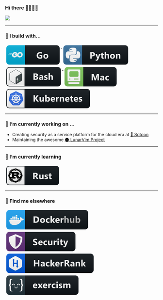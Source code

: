### Hi there 🎉🎈🎉🎈

<p align="left">
  <img src=https://bad-apple-github-readme.vercel.app/api?username=abzcoding&show_icons=true&theme=tokyonight&count_private=true />
</p>

---
### 🚧 I build with...

<p>
  <a href="https://golang.org/">
    <img src="https://raw.githubusercontent.com/MikeCodesDotNET/ColoredBadges/master/svg/dev/languages/go.svg" alt="GoLang" style="vertical-align:top; margin:4px">
  </a>

  <a href="https://www.python.org/">
    <img src="https://raw.githubusercontent.com/MikeCodesDotNET/ColoredBadges/master/svg/dev/languages/python.svg" alt="Python" style="vertical-align:top; margin:4px">
  </a>

  <a href="https://github.com/ChristianChiarulli/LunarVim">
    <img src="https://raw.githubusercontent.com/MikeCodesDotNET/ColoredBadges/master/svg/dev/tools/bash.svg" alt="Neovim" style="vertical-align:top; margin:4px">
  </a>
 
  <a href="https://www.apple.com/macbook-pro-16/">
    <img src="https://raw.githubusercontent.com/MikeCodesDotNET/ColoredBadges/master/svg/devices/mac.svg" alt="MacBook Pro" style="vertical-align:top; margin:4px">
  </a>

  <a href="https://kubernetes.io/">
    <img src="https://raw.githubusercontent.com/MikeCodesDotNET/ColoredBadges/master/svg/dev/services/kubernetes.svg" alt="Kubernetes" style="vertical-align:top; margin:4px">
  </a>
</p>

---
### 🔭 I’m currently working on ...
 - Creating security as a service platform for the cloud era at <a href="https://sotoon.ir/"> 🏢 Sotoon</a> 
 - Maintaining the awesome <a href="https://github.com/LunarVim/LunarVim"> 🌑 LunarVim Project </a>


---
### 🌱 I’m currently learning
<p>
  <a href="https://www.rust-lang.org/">
    <img src="https://raw.githubusercontent.com/MikeCodesDotNET/ColoredBadges/master/svg/dev/languages/rust.svg" alt="Rust" style="vertical-align:top; margin:4px">
  </a>
</p>

---
### 📢 Find me elsewhere
<p>
  <a href="https://hub.docker.com/u/abzcoding">
    <img src="https://raw.githubusercontent.com/MikeCodesDotNET/ColoredBadges/master/svg/dev/services/dockerhub.svg" alt="DockerHub" style="vertical-align:top; margin:4px">
  </a>
    <a href="https://www.pentesterlab.com/profile/abzcoding">
    <img src="https://raw.githubusercontent.com/MikeCodesDotNET/ColoredBadges/master/svg/dev/misc/security.svg" alt="PentesterLab" style="vertical-align:top; margin:4px">
  </a>
  <a href="https://www.hackerrank.com/profile/abouzar_parvan">
    <img src="https://raw.githubusercontent.com/MikeCodesDotNET/ColoredBadges/master/svg/dev/services/hackerrank.svg" alt="HackerRank" style="vertical-align:top; margin:4px">
  </a>
  <a href="https://exercism.io/profiles/abzcoding">
    <img src="https://raw.githubusercontent.com/MikeCodesDotNET/ColoredBadges/master/svg/dev/services/excercism.svg" alt="excercism" style="vertical-align:top; margin:4px">
  </a>
</p>
